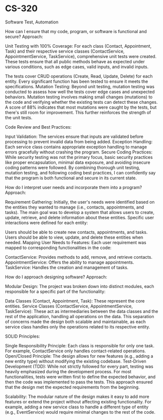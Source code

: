 # CS-320
Software Test, Automation


How can I ensure that my code, program, or software is functional and secure?
Approach:

Unit Testing with 100% Coverage:
For each class (Contact, Appointment, Task) and their respective service classes (ContactService, AppointmentService, TaskService), comprehensive unit tests were created. These tests ensure that all public methods behave as expected under various conditions, such as edge cases, valid inputs, and invalid inputs.

The tests cover CRUD operations (Create, Read, Update, Delete) for each entity.
Every significant function has been tested to ensure it meets the specifications.
Mutation Testing:
Beyond unit testing, mutation testing was conducted to assess how well the tests cover edge cases and unexpected behaviors. Mutation testing involves making small changes (mutations) to the code and verifying whether the existing tests can detect these changes. A score of 88% indicates that most mutations were caught by the tests, but there's still room for improvement. This further reinforces the strength of the unit tests.

Code Review and Best Practices:

Input Validation: The services ensure that inputs are validated before processing to prevent invalid data from being added.
Exception Handling: Each service class contains appropriate exception handling to manage errors gracefully without crashing the program.
Secure Coding Practices: While security testing was not the primary focus, basic security practices like proper encapsulation, minimal data exposure, and avoiding insecure coding patterns were followed.
By combining thorough unit testing, mutation testing, and following coding best practices, I can confidently say that the program is both functional and secure in its current state.




How do I interpret user needs and incorporate them into a program?
Approach:

Requirement Gathering:
Initially, the user's needs were identified based on the entities they wanted to manage (i.e., contacts, appointments, and tasks). The main goal was to develop a system that allows users to create, update, retrieve, and delete information about these entities. Specific user interactions were defined for each entity:

Users should be able to create new contacts, appointments, and tasks.
Users should be able to view, update, and delete these entities when needed.
Mapping User Needs to Features:
Each user requirement was mapped to corresponding functionalities in the code:

ContactService: Provides methods to add, remove, and retrieve contacts.
AppointmentService: Offers the ability to manage appointments.
TaskService: Handles the creation and management of tasks.



How do I approach designing software?
Approach:

Modular Design:
The project was broken down into distinct modules, each responsible for a specific part of the functionality:

Data Classes (Contact, Appointment, Task): These represent the core entities.
Service Classes (ContactService, AppointmentService, TaskService): These act as intermediaries between the data classes and the rest of the application, handling all operations on the data.
This separation of concerns made the design both scalable and maintainable, as each service class handles only the operations related to its respective entity.

SOLID Principles:

Single Responsibility Principle: Each class is responsible for only one task. For example, ContactService only handles contact-related operations.
Open/Closed Principle: The design allows for new features (e.g., adding a new entity type) without modifying the existing codebase.
Test-Driven Development (TDD):
While not strictly followed for every part, testing was heavily emphasized during the development process. For most functionalities, tests were written first to define the expected behavior, and then the code was implemented to pass the tests. This approach ensured that the design met the expected requirements from the beginning.

Scalability:
The modular nature of the design makes it easy to add more features or extend the project without affecting existing functionality. For example, adding a new service class to handle a different type of entity (e.g., EventService) would require minimal changes to the rest of the code.
